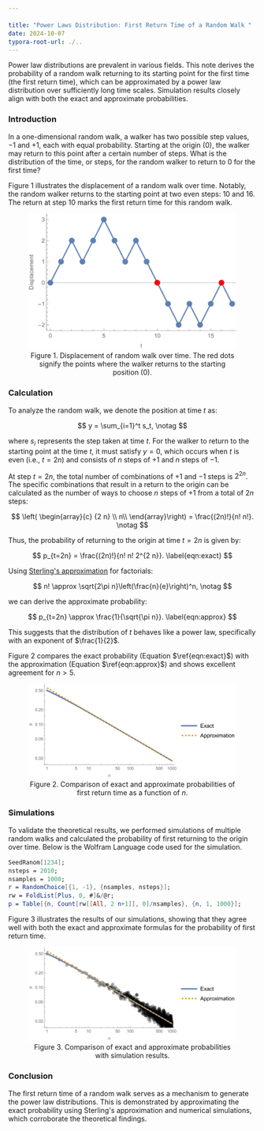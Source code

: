 ```yaml
---

title: "Power Laws Distribution: First Return Time of a Random Walk "
date: 2024-10-07
typora-root-url: ./..
---
```




Power law distributions are prevalent in various fields. This note derives the probability of a random walk returning to its starting point for the first time (the first return time), which can be approximated by a power law distribution over sufficiently long time scales. Simulation results closely align with both the exact and approximate probabilities.



### Introduction

In a one-dimensional random walk, a walker has two possible step values, $-1$ and $+1$, each with equal probability. Starting at the origin ($0$), the walker may return to this point after a certain number of steps.  What is the distribution of the time, or steps, for the random walker to return to $0$ for the first time?



Figure 1 illustrates the displacement of a random walk over time. Notably, the random walker returns to the starting point at two even steps: $10$ and $16$. The return at step 10 marks the first return time for this random walk.

<figure>
  <center>
  <img src="/assets/images/power_laws_random_walk_displacement_vs_t.svg" width="500">
   </center>
  <center>
    <figcaption> Figure 1. Displacement of random walk over time. The red dots signify the points where the walker returns to the starting position (0). 
    </figcaption>
  </center>
</figure>



### Calculation

To analyze the random walk, we denote the position at time $t$ as:


$$
y = \sum_{i=1}^t s_t, \notag
$$



where $s_i$ represents the step taken at time $t$. For the walker to return to the starting point at the time $t$, it must satisfy $y=0$, which occurs when $t$ is even (i.e.,  $t=2 n$) and consists of  $n$ steps of $+1$ and $n$ steps of $-1$.

At step $t=2n$, the total number of combinations of $+1$ and $-1$ steps is $2^{2n}$. The specific combinations that result in a return to the origin can be calculated as the number of ways to choose $n$ steps of $+1$ from a total of $2n$ steps:


$$
\left(
\begin{array}{c}
{2 n} \\
n\\
\end{array}\right) = \frac{(2n)!}{n! n!}. \notag
$$



Thus, the probability of returning to the origin at time $t=2n$ is given by:


$$
p_{t=2n} = \frac{(2n)!}{n! n! 2^{2 n}}. \label{eqn:exact}
$$



Using [Sterling's approximation](https://en.wikipedia.org/wiki/Stirling's_approximation) for factorials:


$$
n! \approx \sqrt{2\pi n}\left(\frac{n}{e}\right)^n, \notag
$$



we can derive the approximate probability:


$$
p_{t=2n} \approx \frac{1}{\sqrt{\pi n}}. \label{eqn:approx}
$$


This suggests that the distribution of $t$ behaves like a power law, specifically with an exponent of $\frac{1}{2}$. 



Figure 2 compares the exact probability (Equation $\ref{eqn:exact}$) with the approximation (Equation $\ref{eqn:approx}$) and shows excellent agreement for $n>5$.

<figure>
  <center>
  <img src="/assets/images/power_laws_random_walk_return_time_formula.svg" width="630">
   </center>
  <center>
    <figcaption> Figure 2. Comparison of exact and approximate probabilities of first return time as a function of <i>n</i>.
    </figcaption>
  </center>
</figure>



### Simulations

To validate the theoretical results, we performed simulations of multiple random walks and calculated the probability of first returning to the origin over time. Below is the Wolfram Language code used for the simulation.

```mathematica
SeedRanom[1234];
nsteps = 2010;
nsamples = 1000;
r = RandomChoice[{1, -1}, {nsamples, nsteps}];
rw = FoldList[Plus, 0, #]&/@r;
p = Table[{n, Count[rw[[All, 2 n+1]], 0]/nsamples}, {n, 1, 1000}];
```



Figure 3 illustrates the results of our simulations, showing that they agree well with both the exact and approximate formulas for the probability of first return time.



<figure>
  <center>
  <img src="/assets/images/power_laws_random_walk_return_time_formula_with_simulations.svg" width="630">
   </center>
  <center>
    <figcaption> Figure 3. Comparison of exact and approximate probabilities with simulation results.
    </figcaption>
  </center>
</figure>






### Conclusion

The first return time of a random walk serves as a mechanism to generate the power law distributions. This is demonstrated by approximating the exact probability using Sterling's approximation and numerical simulations, which corroborate the theoretical findings.


